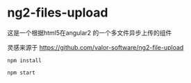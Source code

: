 # ng2-files-upload
这是一个根据html5在angular2 的一个多文件异步上传的组件

灵感来源于
https://github.com/valor-software/ng2-file-upload

```
npm install
```

```
npm start
```
